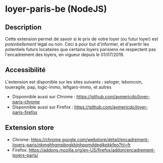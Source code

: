 # loyer-paris-be (NodeJS)

## Description

Cette extension permet de savoir si le prix de votre loyer (ou futur loyer) est *potentiellement* légal ou non.
Ceci à pour but d'informer, et d'avertir les potentiels futurs locataires que certains loyers parisiens ne respectent pas l'encadrement des loyers, en vigueur depuis le 01/07/2019.

## Accessibilité

L'extension est disponible sur les sites suivants : seloger, leboncoin, loueragile, pap, logic-immo, lefigaro-immo, et autres

* Disponnible aussi sur Chrome : https://github.com/aymericdo/loyer-paris-chrome
* Disponnible aussi sur Firefox : https://github.com/aymericdo/loyer-paris-firefox

## Extension store
* Chrome: https://chrome.google.com/webstore/detail/encadrement-loyers-paris/nkmghhgmpbngkbjnhpomddeglkpkkfeo?hl=fr
* Firefox: https://addons.mozilla.org/en-US/firefox/addon/encadrement-loyers-paris/
